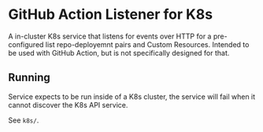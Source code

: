# GitHub Action Listener for K8s

A in-cluster K8s service that listens for events over HTTP for a pre-configured list repo-deployemnt pairs and Custom Resources. Intended to be used with GitHub Action, but is not specifically designed for that.

## Running

Service expects to be run inside of a K8s cluster, the service will fail when it cannot discover the K8s API service.

See `k8s/`.
